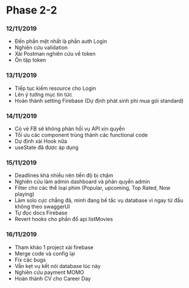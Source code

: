 # Phase 2-2
### 12/11/2019
+ Đến phần mệt nhất là phần auth Login
+ Nghiên cứu validation
+ Xài Postman nghiên cứu về token
+ Ôn tập token
### 13/11/2019
+ Tiếp tục kiếm resource cho Login
+ Lên ý tưởng mục tin tức
+ Hoàn thành setting Firebase (Dự định phát sinh phí mua gói standard)
### 14/11/2019
+ Có vẻ FB sẽ không phản hồi vụ API xin quyền
+ Tối ưu các component trùng thành các functional code 
+ Dự định xài Hook nữa
+ useState đã được áp dụng
### 15/11/2019
+ Deadlines khá nhiều nên tiến độ bị chậm
+ Nghiên cứu làm admin dashboard và phân quyền admin
+ Filter cho các thể loại phim (Popular, upcoming, Top Rated, Now playing)
+ Làm solo cực chẳng đã, mình đang bế tắc vụ database vì ngay từ đầu không theo swaggerUI
+ Tự đọc docs Firebase
+ Revert hooks cho phần đổ api listMovies
### 16/11/2019
+ Tham khảo 1 project xài firebase
+ Merge code và config lại
+ Fix các bugs
+ Vẫn kẹt vụ kết nói database lúc này
+ Nghiên cứu payment MOMO
+ Hoàn thành CV cho Career Day
